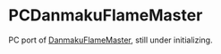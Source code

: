 PCDanmakuFlameMaster
====================

PC port of [DanmakuFlameMaster](https://github.com/ctiao/DanmakuFlameMaster), still under initializing.
